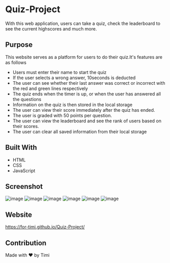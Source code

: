 # Quiz-Project
With this web application, users can take a quiz, check the leaderboard to see the current highscores and much more.


## Purpose
This website serves as a platform for users to do their quiz.It's features are as follows

* Users must enter their name to start the quiz
* If the user selects a wrong answer, 10seconds is deducted
* The user can see whether their last answer was correct or incorrect with the red and green lines respectively
* The quiz ends when the timer is up, or when the user has answered all the questions
* Information on the quiz is then stored in the local storage
* The user can view their score immediately after the quiz has ended.
* The user is graded with 50 points per question.
* The user can view the leaderboard and see the rank of users based on their scores.
* The user can clear all saved information from their local storage

## Built With
* HTML
* CSS
* JavaScript

## Screenshot
![image](https://user-images.githubusercontent.com/104241247/181443959-3b7b0ce0-dbcd-45ff-a97b-9a2f68233197.png)
![image](https://user-images.githubusercontent.com/104241247/181444184-990f3c63-6a8f-40e9-87b7-47715b624a0e.png)
![image](https://user-images.githubusercontent.com/104241247/181444301-c5fbcfce-bfb6-4d1e-889b-fbe5fbebeaf6.png)
![image](https://user-images.githubusercontent.com/104241247/181444365-f433fa6d-7715-4a7a-a60a-c98509c647ec.png)
![image](https://user-images.githubusercontent.com/104241247/181444482-8af338d4-1bff-4200-97d6-14cc28bc2348.png)
![image](https://user-images.githubusercontent.com/104241247/181455267-2332e54c-d3a4-4b1a-9e37-a4c8f07464c1.png)







## Website
https://for-timi.github.io/Quiz-Project/

## Contribution
Made with ❤️ by Timi
